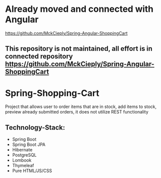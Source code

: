 # Already moved and connected with Angular
https://github.com/MckCieply/Spring-Angular-ShoppingCart

## This repository is not maintained, all effort is in connected repository https://github.com/MckCieply/Spring-Angular-ShoppingCart

# Spring-Shopping-Cart

Project that allows user to order items that are in stock, add items to stock, preview already submitted orders, it does not utilize REST functionality

## Technology-Stack:
- Spring Boot
- Spring Boot JPA
- Hibernate
- PostgreSQL
- Lombook
- Thymeleaf
- Pure HTML/JS/CSS
